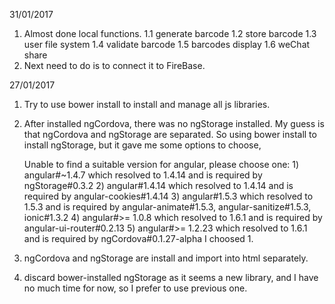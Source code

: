 31/01/2017
 1. Almost done local functions.
    1.1 generate barcode
    1.2 store barcode
    1.3 user file system
    1.4 validate barcode
    1.5 barcodes display
    1.6 weChat share
 2. Next need to do is to connect it to FireBase.

27/01/2017
 1. Try to use bower install to install and manage all js libraries.
 2. After installed ngCordova, there was no ngStorage installed. My guess is that
      ngCordova and ngStorage are separated. So using bower install to install
      ngStorage, but it gave me some options to choose,

      Unable to find a suitable version for angular, please choose one:
          1) angular#~1.4.7 which resolved to 1.4.14 and is required by ngStorage#0.3.2
          2) angular#1.4.14 which resolved to 1.4.14 and is required by angular-cookies#1.4.14
          3) angular#1.5.3 which resolved to 1.5.3 and is required by angular-animate#1.5.3, angular-sanitize#1.5.3, ionic#1.3.2
          4) angular#>= 1.0.8 which resolved to 1.6.1 and is required by angular-ui-router#0.2.13
          5) angular#>= 1.2.23 which resolved to 1.6.1 and is required by ngCordova#0.1.27-alpha
      I choosed 1.
   3. ngCordova and ngStorage are install and import into html separately.
   4. discard bower-installed ngStorage as it seems a new library, and I have no much time
        for now, so I prefer to use previous one.
